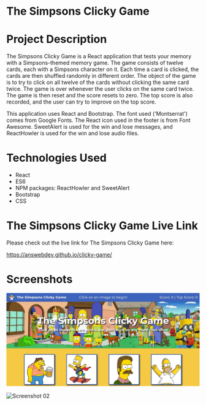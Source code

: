 # The Simpsons Clicky Game

# Project Description

The Simpsons Clicky Game is a React application that tests your memory with a Simpsons-themed memory game. The game consists of twelve cards, each with a Simpsons character on it. Each time a card is clicked, the cards are then shuffled randomly in different order. The object of the game is to try to click on all twelve of the cards without clicking the same card twice. The game is over whenever the user clicks on the same card twice. The game is then reset and the score resets to zero. The top score is also recorded, and the user can try to improve on the top score.

This application uses React and Bootstrap. The font used ('Montserrat') comes from Google Fonts. The React icon used in the footer is from Font Awesome. SweetAlert is used for the win and lose messages, and ReactHowler is used for the win and lose audio files.

# Technologies Used

* React
* ES6
* NPM packages: ReactHowler and SweetAlert
* Bootstrap
* CSS

# The Simpsons Clicky Game Live Link

Please check out the live link for The Simpsons Clicky Game here:

https://answebdev.github.io/clicky-game/

# Screenshots

![Screenshot 01](screenshots/clickyGame-screenshot01.jpg "The Simpsons Clicky Game")

![Screenshot 02](screenshots/simpsons-clicky-game-demo.gif "Demo")
